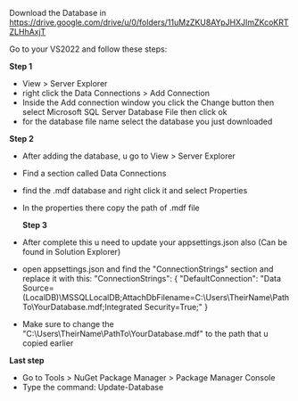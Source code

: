 Download the Database in https://drive.google.com/drive/u/0/folders/11uMzZKU8AYpJHXJImZKcoKRTZLHhAxjT

Go to your VS2022 and follow these steps:

**Step 1**
- View > Server Explorer
- right click the Data Connections > Add Connection
- Inside the Add connection window you click the Change button then select Microsoft SQL Server Database File then click ok
- for the database file name select the database you just downloaded

**Step 2**
- After adding the database, u go to View > Server Explorer 
- Find a section called Data Connections
- find the .mdf database and right click it and select Properties
- In the properties there copy the path of .mdf file

  **Step 3**
- After complete this u need to update your appsettings.json also (Can be found in Solution Explorer)
- open appsettings.json and find the "ConnectionStrings" section and replace it with this:
"ConnectionStrings": {
  "DefaultConnection": "Data Source=(LocalDB)\\MSSQLLocalDB;AttachDbFilename=C:\\Users\\TheirName\\PathTo\\YourDatabase.mdf;Integrated Security=True;"
}

- Make sure to change the "C:\\Users\\TheirName\\PathTo\\YourDatabase.mdf" to the path that u copied earlier

**Last step**
- Go to Tools > NuGet Package Manager > Package Manager Console
- Type the command: Update-Database
